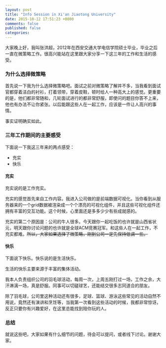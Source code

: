 ```yaml
---
layout: post
title: "Info Session in Xi'an Jiaotong University"
date: 2015-10-12 17:51:23 +0800
comments: false
published: false
categories: 
---
```


大家晚上好，我叫张洪超，2012年在西安交通大学电信学院硕士毕业，毕业之后一直在微策略工作。很高兴能站在这里跟大家分享一下这三年的工作和生活的感受。

<!-- more -->

### 为什么选择微策略

首先说一下我为什么选择微策略吧。面试之前对微策略了解并不多，当我看到面试官都穿着洁白的衬衫，打着领带，穿着皮鞋，顿时给人一种高大上的感觉。更重要的是，他们都非常随和，几轮面试进行的都非常舒服，即使问的题目你答不上来，他也有办法不让你紧张。以后能跟这些人在一起工作，应该是一件让人高兴的事情。

事实证明确实如此。

### 三年工作期间的主要感受

下面说一下我这三年来的两点感受：
    
* 充实
* 快乐


#### 充实

充实说的是工作充实。

充实的感觉首先来自工作内容。我进入公司做的是前端数据可视化。当你看到从服务器来的一个grid数据被渲染成一个个漂亮的可视化组件，并且这些可视化组件还拥有丰富的交互功能。这个时候，心里面还是多多少少有些成就感的。

充实的第二个原因是：公司的牛人很多。今天跟你一起吃饭的也许就是山西省状元，明天跟你讨论问题的也许就是全球ACM竞赛冠军。和这些人在一起工作，不充实都难。<del>所以，大家如果选择了微策略，刚到公司一定先保持低调一些。</del>

#### 快乐

下面说下快乐。快乐说的是生活快乐。

生活的快乐主要来源于丰富的集体活动。

我本人负责组织公司的羽毛球活动，每周一次，上周五刚打过一场，工作之余，大汗淋漓一场，真是舒服。同事可以切磋球艺，还能结交很多志同道合的朋友。

除了羽毛球，公司里这种活动还有很多，足球、篮球、游泳这些常见的活动自然不用说，竟然还有演讲和烹饪等，当我第一次看到这些活动的时候，我都非常惊讶。反正只要你有兴趣爱好，在这里总能找到陪你玩的人。

### 总结

就说这些吧，大家如果有什么细节的问题，待会可以提问，或者线下讨论。谢谢大家。


